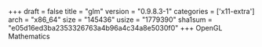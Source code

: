 +++
draft = false
title = "glm"
version = "0.9.8.3-1"
categories = ['x11-extra']
arch = "x86_64"
size = "145436"
usize = "1779390"
sha1sum = "e05d16ed3ba2353326763a4b96a4c34a8e5030f0"
+++
OpenGL Mathematics